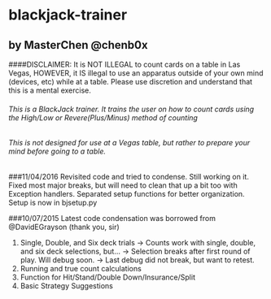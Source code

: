 blackjack-trainer
==============

by MasterChen @chenb0x
----------------------

####DISCLAIMER: It is NOT ILLEGAL to count cards on a table in Las Vegas, HOWEVER, it IS illegal to use an apparatus outside of your own mind (devices, etc) while at a table. Please use discretion and understand that this is a mental exercise.

###### This is a BlackJack trainer. It trains the user on how to count cards using the High/Low or Revere(Plus/Minus) method of counting

###### This is not designed for use at a Vegas table, but rather to prepare your mind before going to a table.

###11/04/2016
Revisited code and tried to condense. Still working on it. Fixed most major breaks, but will need to clean that up a bit too with Exception handlers.
Separated setup functions for better organization. Setup is now in bjsetup.py


###10/07/2015
Latest code condensation was borrowed from @DavidEGrayson (thank you, sir)

1. Single, Double, and Six deck trials
	-> Counts work with single, double, and six deck selections, but...
	-> Selection breaks after first round of play. Will debug soon.
	-> Last debug did not break, but want to retest.
2. Running and true count calculations
3. Function for Hit/Stand/Double Down/Insurance/Split
4. Basic Strategy Suggestions

